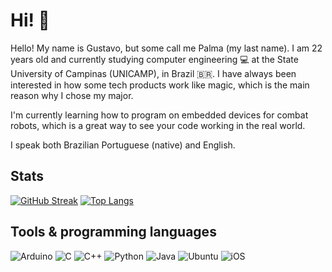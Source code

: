 # Hi! 👋

Hello! My name is Gustavo, but some call me Palma (my last name). I am 22 years old and currently studying computer engineering 💻 at the State University of Campinas (UNICAMP), in Brazil 🇧🇷. I have always been interested in how some tech products work like magic, which is the main reason why I chose my major. 

I'm currently learning how to program on embedded devices for combat robots, which is a great way to see your code working in the real world.

I speak both Brazilian Portuguese (native) and English.

## Stats
[![GitHub Streak](https://streak-stats.demolab.com?user=glpalma&theme=buefy&hide_border=true&date_format=M%20j%5B%2C%20Y%5D&mode=weekly&card_width=400)](https://git.io/streak-stats)
[![Top Langs](https://github-readme-stats.vercel.app/api/top-langs/?username=glpalma&layout=donut&hide_border=true&theme=buefy)](https://github.com/anuraghazra/github-readme-stats)

## Tools & programming languages
![Arduino](https://img.shields.io/badge/-Arduino-00979D?style=for-the-badge&logo=Arduino&logoColor=white)
![C](https://img.shields.io/badge/c-%2300599C.svg?style=for-the-badge&logo=c&logoColor=white)
![C++](https://img.shields.io/badge/c++-%2300599C.svg?style=for-the-badge&logo=c%2B%2B&logoColor=white)
![Python](https://img.shields.io/badge/python-3670A0?style=for-the-badge&logo=python&logoColor=ffdd54)
![Java](https://img.shields.io/badge/java-%23ED8B00.svg?style=for-the-badge&logo=openjdk&logoColor=white)
![Ubuntu](https://img.shields.io/badge/Ubuntu-E95420?style=for-the-badge&logo=ubuntu&logoColor=white)
![iOS](https://img.shields.io/badge/iOS-000000?style=for-the-badge&logo=ios&logoColor=white)
